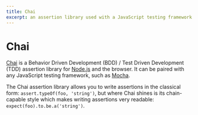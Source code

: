 ```yaml
---
title: Chai
excerpt: an assertion library used with a JavaScript testing framework
---
```


# Chai

[Chai](http://chaijs.com/) is a Behavior Driven Development (BDD) / Test Driven Development (TDD) assertion library for [Node.js](/_glossary/NODEJS.md) and the browser. It can be paired with any JavaScript testing framework, such as [Mocha](/_glossary/MOCHA.md).

The Chai assertion library allows you to write assertions in the classical form: `assert.typeOf(foo, 'string')`, but where Chai shines is its chain-capable style which makes writing assertions very readable: `expect(foo).to.be.a('string')`.
